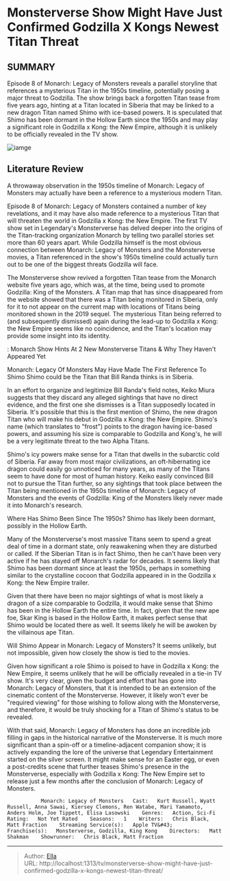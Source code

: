 # Monsterverse Show Might Have Just Confirmed Godzilla X Kongs Newest Titan Threat


## SUMMARY 



  Episode 8 of Monarch: Legacy of Monsters reveals a parallel storyline that references a mysterious Titan in the 1950s timeline, potentially posing a major threat to Godzilla.   The show brings back a forgotten Titan tease from five years ago, hinting at a Titan located in Siberia that may be linked to a new dragon Titan named Shimo with ice-based powers.   It is speculated that Shimo has been dormant in the Hollow Earth since the 1950s and may play a significant role in Godzilla x Kong: the New Empire, although it is unlikely to be officially revealed in the TV show.  

![iamge](https://static1.srcdn.com/wordpress/wp-content/uploads/2023/12/screenrant-sandbox-2023-12-31t134808-940.jpg)

## Literature Review
A throwaway observation in the 1950s timeline of Monarch: Legacy of Monsters may actually have been a reference to a mysterious modern Titan.




Episode 8 of Monarch: Legacy of Monsters contained a number of key revelations, and it may have also made reference to a mysterious Titan that will threaten the world in Godzilla x Kong: the New Empire. The first TV show set in Legendary&#39;s Monsterverse has delved deeper into the origins of the Titan-tracking organization Monarch by telling two parallel stories set more than 60 years apart. While Godzilla himself is the most obvious connection between Monarch: Legacy of Monsters and the Monsterverse movies, a Titan referenced in the show&#39;s 1950s timeline could actually turn out to be one of the biggest threats Godzilla will face.




The Monsterverse show revived a forgotten Titan tease from the Monarch website five years ago, which was, at the time, being used to promote Godzilla: King of the Monsters. A Titan map that has since disappeared from the website showed that there was a Titan being monitored in Siberia, only for it to not appear on the current map with locations of Titans being monitored shown in the 2019 sequel. The mysterious Titan being referred to (and subsequently dismissed) again during the lead-up to Godzilla x Kong: the New Empire seems like no coincidence, and the Titan&#39;s location may provide some insight into its identity.

 : Monarch Show Hints At 2 New Monsterverse Titans &amp; Why They Haven&#39;t Appeared Yet


 Monarch: Legacy Of Monsters May Have Made The First Reference To Shimo 
Shimo could be the Titan that Bill Randa thinks is in Siberia.
          

In an effort to organize and legitimize Bill Randa&#39;s field notes, Keiko Miura suggests that they discard any alleged sightings that have no direct evidence, and the first one she dismisses is a Titan supposedly located in Siberia. It&#39;s possible that this is the first mention of Shimo, the new dragon Titan who will make his debut in Godzilla x Kong: the New Empire. Shimo&#39;s name (which translates to &#34;frost&#34;) points to the dragon having ice-based powers, and assuming his size is comparable to Godzilla and Kong&#39;s, he will be a very legitimate threat to the two Alpha Titans.




Shimo&#39;s icy powers make sense for a Titan that dwells in the subarctic cold of Siberia. Far away from most major civilizations, an oft-hibernating ice dragon could easily go unnoticed for many years, as many of the Titans seem to have done for most of human history. Keiko easily convinced Bill not to pursue the Titan further, so any sightings that took place between the Titan being mentioned in the 1950s timeline of Monarch: Legacy of Monsters and the events of Godzilla: King of the Monsters likely never made it into Monarch&#39;s research.



 Where Has Shimo Been Since The 1950s? 
Shimo has likely been dormant, possibly in the Hollow Earth.
          

Many of the Monsterverse&#39;s most massive Titans seem to spend a great deal of time in a dormant state, only reawakening when they are disturbed or called. If the Siberian Titan is in fact Shimo, then he can&#39;t have been very active if he has stayed off Monarch&#39;s radar for decades. It seems likely that Shimo has been dormant since at least the 1950s, perhaps in something similar to the crystalline cocoon that Godzilla appeared in in the Godzilla x Kong: the New Empire trailer.




Given that there have been no major sightings of what is most likely a dragon of a size comparable to Godzilla, it would make sense that Shimo has been in the Hollow Earth the entire time. In fact, given that the new ape foe, Skar King is based in the Hollow Earth, it makes perfect sense that Shimo would be located there as well. It seems likely he will be awoken by the villainous ape Titan.



 Will Shimo Appear in Monarch: Legacy of Monsters? 
It seems unlikely, but not impossible, given how closely the show is tied to the movies.
         

Given how significant a role Shimo is poised to have in Godzilla x Kong: the New Empire, it seems unlikely that he will be officially revealed in a tie-in TV show. It&#39;s very clear, given the budget and effort that has gone into Monarch: Legacy of Monsters, that it is intended to be an extension of the cinematic content of the Monsterverse. However, it likely won&#39;t ever be &#34;required viewing&#34; for those wishing to follow along with the Monsterverse, and therefore, it would be truly shocking for a Titan of Shimo&#39;s status to be revealed.




With that said, Monarch: Legacy of Monsters has done an incredible job filling in gaps in the historical narrative of the Monsterverse. It is much more significant than a spin-off or a timeline-adjacent companion show; it is actively expanding the lore of the universe that Legendary Entertainment started on the silver screen. It might make sense for an Easter egg, or even a post-credits scene that further teases Shimo&#39;s presence in the Monsterverse, especially with Godzilla x Kong: The New Empire set to release just a few months after the conclusion of Monarch: Legacy of Monsters.

               Monarch: Legacy of Monsters   Cast:   Kurt Russell, Wyatt Russell, Anna Sawai, Kiersey Clemons, Ren Watabe, Mari Yamamoto, Anders Holm, Joe Tippett, Elisa Lasowski    Genres:   Action, Sci-Fi    Rating:   Not Yet Rated    Seasons:   1    Writers:   Chris Black, Matt Fraction    Streaming Service(s):   Apple TV&#43;    Franchise(s):   Monsterverse, Godzilla, King Kong    Directors:   Matt Shakman    Showrunner:   Chris Black, Matt Fraction      

---

> Author: [Ella](https://instagram.hk.cn/)  
> URL: http://localhost:1313/tv/monsterverse-show-might-have-just-confirmed-godzilla-x-kongs-newest-titan-threat/  

